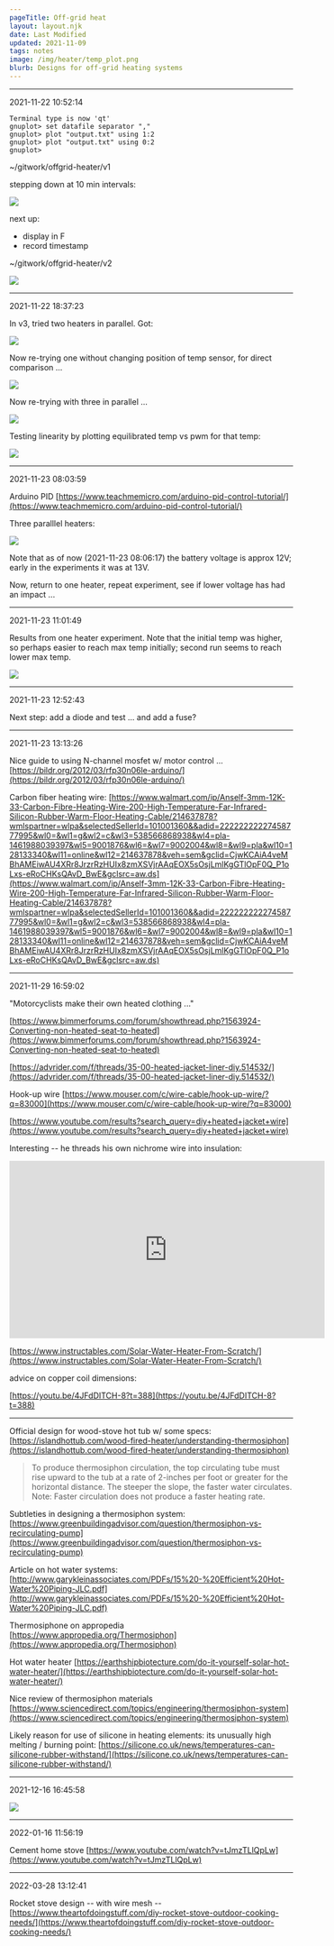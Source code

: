 ```yaml
---
pageTitle: Off-grid heat
layout: layout.njk
date: Last Modified
updated: 2021-11-09
tags: notes 
image: /img/heater/temp_plot.png
blurb: Designs for off-grid heating systems
---
```



---
2021-11-22 10:52:14

```
Terminal type is now 'qt'
gnuplot> set datafile separator ","
gnuplot> plot "output.txt" using 1:2
gnuplot> plot "output.txt" using 0:2
gnuplot> 
```

~/gitwork/offgrid-heater/v1

stepping down at 10 min intervals:

![](/img/heater/temp_plot.png)

next up:
- display in F
- record timestamp

~/gitwork/offgrid-heater/v2

![](/img/heater/exp1.png)

---
2021-11-22 18:37:23

In v3, tried two heaters in parallel. Got:

![](/img/heater/two_parallel_max.png)

Now re-trying one without changing position of temp sensor, for direct comparison ...

![](/img/heater/one_max.png)

Now re-trying with three in parallel ...

![](/img/heater/three_parallel_prelim.png)

Testing linearity by plotting equilibrated temp vs pwm for that temp:

![](/img/heater/equil_temp_vs_pwm_percent.png)

---
2021-11-23 08:03:59

Arduino PID [https://www.teachmemicro.com/arduino-pid-control-tutorial/](https://www.teachmemicro.com/arduino-pid-control-tutorial/)

Three paralllel heaters:

![](/img/heater/three_parallel.png)

Note that as of now (2021-11-23 08:06:17) the battery voltage is approx 12V; early in the experiments it was at 13V.

Now, return to one heater, repeat experiment, see if lower voltage has had an impact ...

---
2021-11-23 11:01:49

Results from one heater experiment. Note that the initial temp was higher, so perhaps easier to reach max temp initially; second run seems to reach lower max temp.

![](/img/heater/one_heater_12v.png)

---
2021-11-23 12:52:43

Next step:  add a diode and test ... and add a fuse?

---
2021-11-23 13:13:26

Nice guide to using N-channel mosfet w/ motor control ... [https://bildr.org/2012/03/rfp30n06le-arduino/](https://bildr.org/2012/03/rfp30n06le-arduino/)


Carbon fiber heating wire: [https://www.walmart.com/ip/Anself-3mm-12K-33-Carbon-Fibre-Heating-Wire-200-High-Temperature-Far-Infrared-Silicon-Rubber-Warm-Floor-Heating-Cable/214637878?wmlspartner=wlpa&selectedSellerId=101001360&&adid=22222222227458777995&wl0=&wl1=g&wl2=c&wl3=538566868938&wl4=pla-1461988039397&wl5=9001876&wl6=&wl7=9002004&wl8=&wl9=pla&wl10=128133340&wl11=online&wl12=214637878&veh=sem&gclid=CjwKCAiA4veMBhAMEiwAU4XRr8JrzrRzHUIx8zmXSVjrAAqEOX5sOsjLmlKgGTlOpF0Q_P1oLxs-eRoCHKsQAvD_BwE&gclsrc=aw.ds](https://www.walmart.com/ip/Anself-3mm-12K-33-Carbon-Fibre-Heating-Wire-200-High-Temperature-Far-Infrared-Silicon-Rubber-Warm-Floor-Heating-Cable/214637878?wmlspartner=wlpa&selectedSellerId=101001360&&adid=22222222227458777995&wl0=&wl1=g&wl2=c&wl3=538566868938&wl4=pla-1461988039397&wl5=9001876&wl6=&wl7=9002004&wl8=&wl9=pla&wl10=128133340&wl11=online&wl12=214637878&veh=sem&gclid=CjwKCAiA4veMBhAMEiwAU4XRr8JrzrRzHUIx8zmXSVjrAAqEOX5sOsjLmlKgGTlOpF0Q_P1oLxs-eRoCHKsQAvD_BwE&gclsrc=aw.ds)

---
2021-11-29 16:59:02

"Motorcyclists make their own heated clothing ..."

[https://www.bimmerforums.com/forum/showthread.php?1563924-Converting-non-heated-seat-to-heated](https://www.bimmerforums.com/forum/showthread.php?1563924-Converting-non-heated-seat-to-heated) 

[https://advrider.com/f/threads/35-00-heated-jacket-liner-diy.514532/](https://advrider.com/f/threads/35-00-heated-jacket-liner-diy.514532/)

Hook-up wire [https://www.mouser.com/c/wire-cable/hook-up-wire/?q=83000](https://www.mouser.com/c/wire-cable/hook-up-wire/?q=83000)

[https://www.youtube.com/results?search_query=diy+heated+jacket+wire](https://www.youtube.com/results?search_query=diy+heated+jacket+wire)

Interesting -- he threads his own nichrome wire into insulation:

<iframe width="560" height="315" src="https://www.youtube.com/embed/SpJZ3bCi8d8" title="YouTube video player" frameborder="0" allow="accelerometer; autoplay; clipboard-write; encrypted-media; gyroscope; picture-in-picture" allowfullscreen></iframe>

[https://www.instructables.com/Solar-Water-Heater-From-Scratch/](https://www.instructables.com/Solar-Water-Heater-From-Scratch/)

advice on copper coil dimensions:

[https://youtu.be/4JFdDITCH-8?t=388](https://youtu.be/4JFdDITCH-8?t=388)

---

Official design for wood-stove hot tub w/ some specs: [https://islandhottub.com/wood-fired-heater/understanding-thermosiphon](https://islandhottub.com/wood-fired-heater/understanding-thermosiphon)

> To produce thermosiphon circulation, the top circulating tube must rise upward to the tub at a rate of 2-inches per foot or greater for the horizontal distance. The steeper the slope, the faster water circulates. Note: Faster circulation does not produce a faster heating rate.

Subtleties in designing a thermosiphon system: [https://www.greenbuildingadvisor.com/question/thermosiphon-vs-recirculating-pump](https://www.greenbuildingadvisor.com/question/thermosiphon-vs-recirculating-pump)

Article on hot water systems: [http://www.garykleinassociates.com/PDFs/15%20-%20Efficient%20Hot-Water%20Piping-JLC.pdf](http://www.garykleinassociates.com/PDFs/15%20-%20Efficient%20Hot-Water%20Piping-JLC.pdf)

Thermosiphone on appropedia [https://www.appropedia.org/Thermosiphon](https://www.appropedia.org/Thermosiphon)

Hot water heater [https://earthshipbiotecture.com/do-it-yourself-solar-hot-water-heater/](https://earthshipbiotecture.com/do-it-yourself-solar-hot-water-heater/)

Nice review of thermosiphon materials [https://www.sciencedirect.com/topics/engineering/thermosiphon-system](https://www.sciencedirect.com/topics/engineering/thermosiphon-system)

Likely reason for use of silicone in heating elements: its unusually high melting / burning point: [https://silicone.co.uk/news/temperatures-can-silicone-rubber-withstand/](https://silicone.co.uk/news/temperatures-can-silicone-rubber-withstand/)

---
2021-12-16 16:45:58

![](/img/heater/thermosiphon_performance.png)

---
2022-01-16 11:56:19

Cement home stove [https://www.youtube.com/watch?v=tJmzTLlQpLw](https://www.youtube.com/watch?v=tJmzTLlQpLw)

---
2022-03-28 13:12:41

Rocket stove design -- with wire mesh -- [https://www.theartofdoingstuff.com/diy-rocket-stove-outdoor-cooking-needs/](https://www.theartofdoingstuff.com/diy-rocket-stove-outdoor-cooking-needs/)